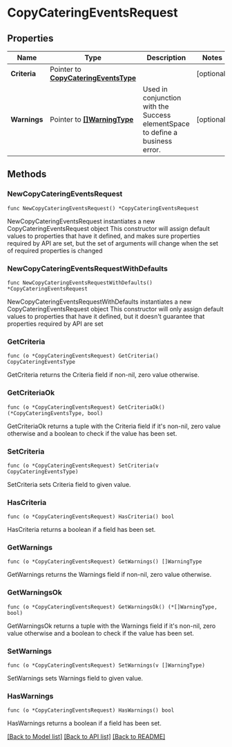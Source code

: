 # CopyCateringEventsRequest

## Properties

Name | Type | Description | Notes
------------ | ------------- | ------------- | -------------
**Criteria** | Pointer to [**CopyCateringEventsType**](CopyCateringEventsType.md) |  | [optional] 
**Warnings** | Pointer to [**[]WarningType**](WarningType.md) | Used in conjunction with the Success elementSpace to define a business error. | [optional] 

## Methods

### NewCopyCateringEventsRequest

`func NewCopyCateringEventsRequest() *CopyCateringEventsRequest`

NewCopyCateringEventsRequest instantiates a new CopyCateringEventsRequest object
This constructor will assign default values to properties that have it defined,
and makes sure properties required by API are set, but the set of arguments
will change when the set of required properties is changed

### NewCopyCateringEventsRequestWithDefaults

`func NewCopyCateringEventsRequestWithDefaults() *CopyCateringEventsRequest`

NewCopyCateringEventsRequestWithDefaults instantiates a new CopyCateringEventsRequest object
This constructor will only assign default values to properties that have it defined,
but it doesn't guarantee that properties required by API are set

### GetCriteria

`func (o *CopyCateringEventsRequest) GetCriteria() CopyCateringEventsType`

GetCriteria returns the Criteria field if non-nil, zero value otherwise.

### GetCriteriaOk

`func (o *CopyCateringEventsRequest) GetCriteriaOk() (*CopyCateringEventsType, bool)`

GetCriteriaOk returns a tuple with the Criteria field if it's non-nil, zero value otherwise
and a boolean to check if the value has been set.

### SetCriteria

`func (o *CopyCateringEventsRequest) SetCriteria(v CopyCateringEventsType)`

SetCriteria sets Criteria field to given value.

### HasCriteria

`func (o *CopyCateringEventsRequest) HasCriteria() bool`

HasCriteria returns a boolean if a field has been set.

### GetWarnings

`func (o *CopyCateringEventsRequest) GetWarnings() []WarningType`

GetWarnings returns the Warnings field if non-nil, zero value otherwise.

### GetWarningsOk

`func (o *CopyCateringEventsRequest) GetWarningsOk() (*[]WarningType, bool)`

GetWarningsOk returns a tuple with the Warnings field if it's non-nil, zero value otherwise
and a boolean to check if the value has been set.

### SetWarnings

`func (o *CopyCateringEventsRequest) SetWarnings(v []WarningType)`

SetWarnings sets Warnings field to given value.

### HasWarnings

`func (o *CopyCateringEventsRequest) HasWarnings() bool`

HasWarnings returns a boolean if a field has been set.


[[Back to Model list]](../README.md#documentation-for-models) [[Back to API list]](../README.md#documentation-for-api-endpoints) [[Back to README]](../README.md)


